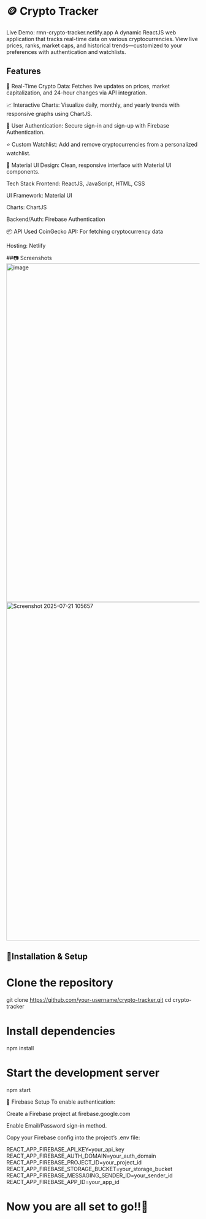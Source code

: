 # 🪙 Crypto Tracker
Live Demo: rmn-crypto-tracker.netlify.app
A dynamic ReactJS web application that tracks real-time data on various cryptocurrencies. View live prices, ranks, market caps, and historical trends—customized to your preferences with authentication and watchlists.

## Features
🔁 Real-Time Crypto Data: Fetches live updates on prices, market capitalization, and 24-hour changes via API integration.

📈 Interactive Charts: Visualize daily, monthly, and yearly trends with responsive graphs using ChartJS.

🔐 User Authentication: Secure sign-in and sign-up with Firebase Authentication.

⭐ Custom Watchlist: Add and remove cryptocurrencies from a personalized watchlist.

🎨 Material UI Design: Clean, responsive interface with Material UI components.

Tech Stack
Frontend: ReactJS, JavaScript, HTML, CSS

UI Framework: Material UI

Charts: ChartJS

Backend/Auth: Firebase Authentication

📦 API Used
CoinGecko API: For fetching cryptocurrency data

Hosting: Netlify

##📷 Screenshots
<img width="1666" height="883" alt="image" src="https://github.com/user-attachments/assets/8101a7b3-4533-4049-8192-7b3e0b0cae78" />
<img width="1666" height="883" alt="Screenshot 2025-07-21 105657" src="https://github.com/user-attachments/assets/3a93bdf0-b976-4f96-b1e6-134840b0fdb0" />


## 🔧Installation & Setup
# Clone the repository
git clone https://github.com/your-username/crypto-tracker.git
cd crypto-tracker

# Install dependencies
npm install

# Start the development server
npm start

🔑 Firebase Setup
To enable authentication:

Create a Firebase project at firebase.google.com

Enable Email/Password sign-in method.

Copy your Firebase config into the project’s .env file:

REACT_APP_FIREBASE_API_KEY=your_api_key
REACT_APP_FIREBASE_AUTH_DOMAIN=your_auth_domain
REACT_APP_FIREBASE_PROJECT_ID=your_project_id
REACT_APP_FIREBASE_STORAGE_BUCKET=your_storage_bucket
REACT_APP_FIREBASE_MESSAGING_SENDER_ID=your_sender_id
REACT_APP_FIREBASE_APP_ID=your_app_id


# Now you are all set to go!!🚀



